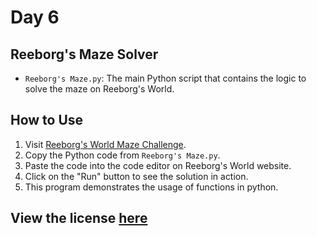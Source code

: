 # Day 6
## Reeborg's Maze Solver
- `Reeborg's Maze.py`: The main Python script that contains the logic to solve the maze on Reeborg's World.

## How to Use

1. Visit [Reeborg's World Maze Challenge](https://reeborg.ca/reeborg.html?lang=en&mode=python&menu=worlds/menus/reeborg_intro_en.json&name=Maze&url=worlds/tutorial_en/maze1.json).
2. Copy the Python code from `Reeborg's Maze.py`.
3. Paste the code into the code editor on Reeborg's World website.
4. Click on the "Run" button to see the solution in action.
5. This program demonstrates the usage of functions in python.
## View the license [here](../LICENSE) 
